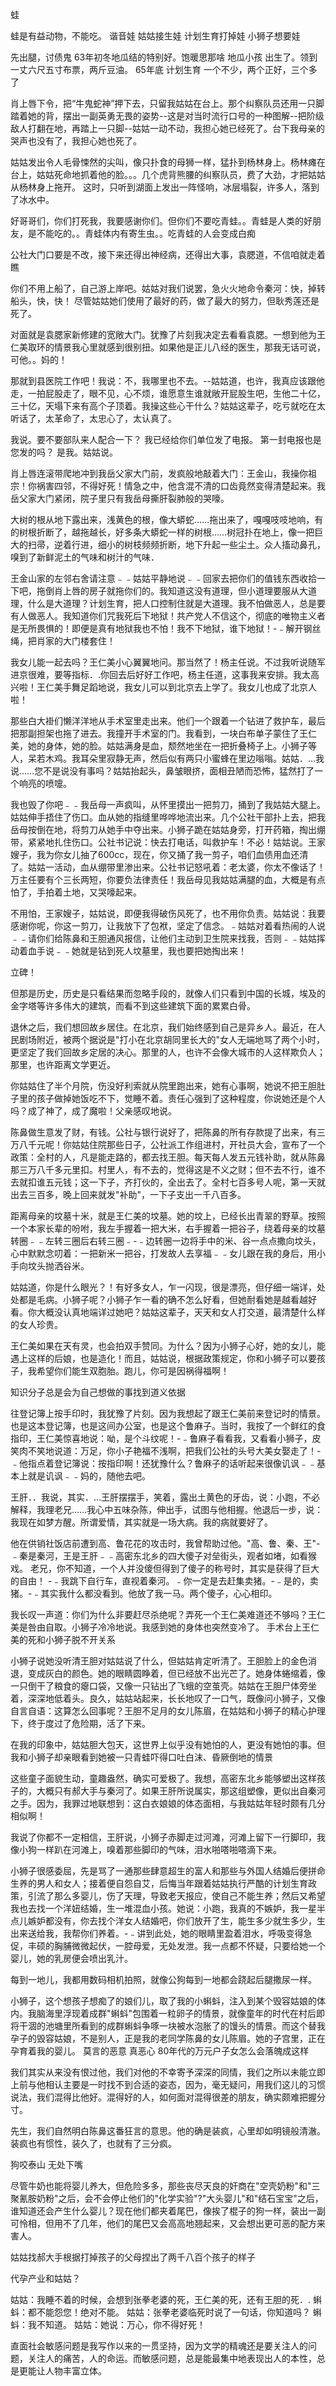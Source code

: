 蛙

蛙是有益动物，不能吃。
谐音娃
姑姑接生娃
计划生育打掉娃
小狮子想要娃




先出腿，讨债鬼
63年初冬地瓜结的特别好。饱暖思那啥
地瓜小孩 出生了。领到一丈六尺五寸布票，两斤豆油。
65年底 计划生育 一个不少，两个正好，三个多了

肖上唇下令，把“牛鬼蛇神”押下去，只留我姑姑在台上。那个纠察队员还用一只脚踏着她的背，摆出一副英勇无畏的姿势--这是对当时流行口号的一种图解--把阶级敌人打翻在地，再踏上一只脚--姑姑一动不动，我担心她已经死了。台下我母亲的哭声也没有了，我担心她也死了。

姑姑发出令人毛骨悚然的尖叫，像只扑食的母狮一样，猛扑到杨林身上。杨林瘫在台上，姑姑死命地抓着他的脸。。。几个虎背熊腰的纠察队员，费了大劲，才把姑姑从杨林身上拖开。
这时，只听到湖面上发出一阵怪响，冰层塌裂，许多人，落到了冰水中。

好哥哥们，你们打死我，我要感谢你们。但你们不要吃青蛙。。青蛙是人类的好朋友，是不能吃的。。青蛙体内有寄生虫。。吃青蛙的人会变成白痴

公社大门口要是不改，接下来还得出神经病，还得出大事，袁腮道，不信咱就走着瞧

你们不用上船了，自己游上岸吧。姑姑对我们说罢，急火火地命令秦河：快，掉转船头，快，快！
尽管姑姑她们使用了最好的药，做了最大的努力，但耿秀莲还是死了。

对面就是袁腮家新修建的宽敞大门。犹豫了片刻我决定去看看袁腮。一想到他为王仁美取环的情景我心里就感到很别扭。如果他是正儿八经的医生，那我无话可说，可他。。妈的！

那就到县医院工作吧！我说：不，我哪里也不去。--姑姑道，也许，我真应该跟他走，一拍屁股走了，眼不见，心不烦，谁愿意生谁就敞开屁股生吧，生他二十亿，三十亿，天塌下来有高个子顶着。我操这些心干什么？姑姑这辈子，吃亏就吃在太听话了，太革命了，太忠心了，太认真了。

我说。要不要部队来人配合一下？
我已经给你们单位发了电报。
第一封电报也是您发的吗？
是我。姑姑说。

肖上唇连滚带爬地冲到我岳父家大门前，发疯般地敲着大门：王金山，我操你祖宗！你祸害四邻，不得好死！情急之中，他含混不清的口齿竟然变得清楚起来。我岳父家大门紧闭，院子里只有我岳母撕肝裂肺般的哭嚎。

大树的根从地下露出来，浅黄色的根，像大蟒蛇……拖出来了，嘎嘎吱吱地响，有的树根折断了，越拖越长，好多条大蟒蛇一样的树根……树冠扑在地上，像一把巨大的扫帚，逆着行进，细小的树枝频频折断，地下升起一些尘土。众人搐动鼻孔，嗅到了新鲜泥土的气味和树汁的气味．

王金山家的左邻右舍请注意﹣﹣姑姑平静地说﹣﹣回家去把你们的值钱东西收拾一下吧，拖倒肖上唇的房子就拖你们的。我知道这没有道理，但小道理要服从大道理，什么是大道理？计划生育，把人口控制住就是大道理。我不怕做恶人，总是要有人做恶人。我知道你们咒我死后下地狱！共产党人不信这个，彻底的唯物主义者是无所畏惧的！即便是真有地狱我也不怕！我不下地狱，谁下地狱！-﹣解开钢丝绳，把肖家的大门楼套住！


我女儿能一起去吗？王仁美小心翼翼地问。那当然了！杨主任说。不过我听说随军进京很难，要等指标．.你回去后好好工作吧，杨主任道，这事我来安排。我太高兴啦！王仁美手舞足蹈地说，我女儿可以到北京去上学了。我女儿也成了北京人啦！


那些白大褂们懒洋洋地从手术室里走出来。他们一个跟着一个钻进了救护车，最后把那副担架也拖了进去。我撞开手术室的门。我看到，一块白布单子蒙住了王仁美，她的身体，她的脸。姑姑满身是血，颓然地坐在一把折叠椅子上。小狮子等人，呆若木鸡。我耳朵里寂静无声，然后似有两只小蜜蜂在里边嗡嗡。姑姑．…我说……您不是说没有事吗？姑姑抬起头，鼻皱眼挤，面相丑陋而恐怖，猛然打了一个响亮的喷嚏。

我也毁了你吧﹣﹣我岳母一声疯叫，从怀里摸出一把剪刀，捅到了我姑姑大腿上。姑姑伸手捂住了伤口。血从她的指缝里哗哗地流出来。几个公社干部扑上去，把我岳母按倒在地，将剪刀从她手中夺出来。小狮子跪在姑姑身旁，打开药箱，掏出绷带，紧紧地扎住伤口。公社书记说：快去打电话，叫救护车！不必！姑姑说。王家嫂子，我为你女儿抽了600cc，现在，你又捅了我一剪子，咱们血债用血还清了。姑姑一活动，血从绷带里渗出来。公社书记怒吼着：老太婆，你太不像话了！万主任要有个三长两短，你要负法律责任！我岳母见我姑姑满腿的血，大概是有点怕了，手拍着土地，又哭嚎起来。

不用怕，王家嫂子，姑姑说，即便我得破伤风死了，也不用你负责。姑姑说：我要感谢你呢，你这一剪刀，让我放下了包袱，坚定了信念。﹣姑姑对着看热闹的人说﹣﹣请你们给陈鼻和王胆通风报信，让他们主动到卫生院来找我，否则﹣﹣姑姑挥动着血手说﹣﹣她就是钻到死人坟墓里，我也要把她掏出来！

立碑！


但那是历史，历史是只看结果而忽略手段的，就像人们只看到中国的长城，埃及的金字塔等许多伟大的建筑，而看不到这些建筑下面的累累白骨。


退休之后，我们想回故乡居住。在北京，我们始终感到自己是异乡人。最近，在人民剧场附近，被两个据说是"打小在北京胡同里长大的"女人无端地骂了两个小时，更坚定了我们回故乡定居的决心。那里的人，也许不会像大城市的人这样欺负人；那里，也许距离文学更近。

你姑姑住了半个月院，伤没好利索就从院里跑出来，她有心事啊，她说不把王胆肚子里的孩子做掉她饭吃不下，觉睡不着。责任心强到了这种程度，你说她还是个人吗？成了神了，成了魔啦！父亲感叹地说。

陈鼻做生意发了财，有钱。公社与银行说好了，把陈鼻的所有存款提了出来，有三万八千元呢！你姑姑住院那些日子，公社派工作组进村，开社员大会，宣布了一个政策：全村的人，凡是能走路的，都去找王胆。每天每人发五元钱补助，就从陈鼻那三万八千多元里扣。村里人，有不去的，觉得这是不义之财；但不去不行，谁不去就扣谁五元钱；这一下子，齐打伙的，全出去了。全村七百多号人呢，第一天就出去三百多，晚上回来就发"补助"，一下子支出一千八百多。

距离母亲的坟墓十米，就是王仁美的坟墓。她的坟上，已经长出青翠的野草。按照一个本家长辈的吩咐，我左手握着一把大米，右手握着一把谷子，绕着母亲的坟墓转圈﹣﹣左转三圈后右转三圈﹣-﹣边转圈一边将手中的米、谷一点点撒向坟头，心中默默念叨着：一把新米一把谷，打发故人去享福﹣﹣女儿跟在我的身后，用小手向坟头抛洒谷米。

姑姑道，你是什么眼光？！有好多女人，乍一闪现，很是漂亮，但仔细一端详，处处都是毛病。小狮子呢？小狮子乍一看的确不怎么好看，但她耐看她是越看越好看。你大概没认真地端详过她吧？姑姑这辈子，天天和女人打交道，最清楚什么样的女人珍贵。

王仁美如果在天有灵，也会拍双手赞同。为什么？因为小狮子心好，她的女儿，能遇上这样的后娘，也是造化！而且，姑姑说，根据政策规定，你和小狮子可以要孩子，我希望你们能生双胞胎。跑儿，你可是因祸得福啊！

知识分子总是会为自己想做的事找到道义依据

往登记簿上按手印时，我犹豫了片刻。因为我想起了跟王仁美前来登记时的情景。也是这本登记簿，也是这间办公室，也是这个鲁麻子。当时，我按了一个鲜红的食指印，王仁美惊喜地说：呦，是个斗纹呢！-﹣鲁麻子看看我，又看看小狮子，皮笑肉不笑地说道：万足，你小子艳福不浅啊，把我们公社的头号大美女娶走了！-﹣他指点着登记簿说：按指印啊！还犹豫什么？鲁麻子的话听起来很像讥讽﹣﹣基本上就是讥讽﹣﹣妈的，随他去吧。

王肝．．我说，其实．…王肝摆摆手，笑着，露出土黄色的牙齿，说：小跑，不必解释，我理老兄……我心中五味杂陈，伸出手，试图与他相握。他退后一步，说：我现在如梦方醒。所谓爱情，其实就是一场大病。我的病就要好了。

他在供销社饭店前遭到高、鲁花花的攻击时，我曾帮助过他。"高、鲁、秦、王"-﹣秦是秦河，王是王肝﹣﹣高密东北乡的四大傻子对垒街头，观者如堵，如看猴戏。
老兄，你不知道，一个人并没傻但得到了傻子的称号时，其实是获得了巨大的自由！
-﹣我跳下自行车，直视着秦河。﹣你一定是去赶集卖猪。-﹣是的，卖猪。-﹣其实我什么都没看到。他放了我一马。两个傻子，心心相印。

我长叹一声道：你们为什么非要赶尽杀绝呢？弄死一个王仁美难道还不够吗？王仁美是咎由自取。小狮子冷冷地说。我感到她的身体也突然变冷了。
手术台上王仁美的死和小狮子脱不开关系

小狮子说她没听清王胆对姑姑说了什么，但姑姑肯定听清了。王胆脸上的金色消退，变成灰白的颜色。她的眼睛圆睁着，但已经放不出光芒了。她身体蜷缩着，像一只倒干了粮食的瘪口袋，又像一只钻出了飞蛾的空茧壳。姑姑在王胆尸体旁坐着，深深地低着头。良久，姑姑站起来，长长地叹了一口气，既像问小狮子，又像自言自语：这算怎么回事呢？王胆不足月的女儿陈眉，在姑姑和小狮子的精心护理下，终于度过了危险期，活了下来。


在我的印象中，姑姑胆大包天，这世界上似乎没有她怕的人，更没有她怕的事。但我和小狮子却亲眼看到她被一只青蛙吓得口吐白沫、昏厥倒地的情景

这些童子面貌生动，童趣盎然，确实可爱极了。我想，高密东北乡能够塑出这样孩子的，大概只有郝大手与秦河了。如果王肝所说属实，那这组塑像，更似出自秦河之手。因为，我罪过地联想到：这白衣娘娘的体态面相，与我姑姑年轻时颇有几分相似啊！

我说了你都不一定相信，王肝说，小狮子赤脚走过河滩，河滩上留下一行脚印，我像小狗一样趴在河滩上，嗅着那些脚印的气味，泪水啪嗒啪嗒滴下来。

小狮子很感委屈，先是骂了一通那些肆意超生的富人和那些与外国人结婚后便拼命生养的男人和女人；接着便自怨自艾，后悔当年跟着姑姑执行严酷的计划生育政策，引流了那么多婴儿，伤了天理，导致老天报应，使自己不能生养；然后又希望我也去找一个洋妞结婚，生一堆混血小孩。她说：小跑，我真的不嫉妒，我一星半点儿嫉妒都没有，你去找个洋女人结婚吧，你们放开了生，能生多少就生多少，生出来送给我，我帮你们养着。-﹣讲到此处，她的眼睛里盈着泪水，呼吸变得急促，丰硕的胸脯微微起伏，一腔母爱，无处发泄。我一点都不怀疑，只要给她一个婴儿，她的乳房便会喷出乳汁。


每到一地儿，我都用数码相机拍照，就像公狗每到一地都会跷起后腿撒尿一样。


小狮子，这个想孩子想痴了的娘们儿，取了我的小蝌蚪，注入到某个毁容姑娘的体内。我脑海里浮现着成群"蝌蚪"包围着一粒卵子的情景，就像童年的时代在村后即将干涸的池塘里所看到的成群蝌蚪争啄一块被水泡胀了的馒头的情景。而这个替我孕子的毁容姑娘，不是别人，正是我的老同学陈鼻的女儿陈眉。她的子宫里，正在孕育着我的婴儿。
莫言的恶意
真恶心
80年代的万元户子女怎么会落魄成这样


我们其实从来没有恨过他，我们对他的不幸寄予深深的同情，我们之所以未能立即上前与他相认主要是一时找不到合适的姿态，因为，毫无疑问，用我们这儿的习惯说法，我们混得比他好。混得好的人，如何面对混得很差的朋友，确实颇难把握分寸。

先生，我们自然明白陈鼻这番狂言的意思。他的确是装疯，心里却如明镜般清澈。装疯也有惯性，装久了，也就有了三分疯。

狗咬泰山 无处下嘴

尽管牛奶也能将婴儿养大，但危险多多，那些丧尽天良的奸商在"空壳奶粉"和"三聚氰胺奶粉"之后，会不会停止他们的"化学实验"?"大头婴儿"和"结石宝宝"之后，谁知道还会产生什么婴儿？现在他们都夹着尾巴，像挨了棍子的狗一样，装出一副可怜相，但用不了几年，他们的尾巴又会高高地翘起来，又会想出更可恶的配方来害人。


姑姑找郝大手根据打掉孩子的父母捏出了两千八百个孩子的样子

代孕产业和姑姑？



姑姑：我睡不着的时候，会想到张拳老婆的死，王仁美的死，还有王胆的死．.
蝌蚪：都不能怨您！绝对不能。
姑姑：张拳老婆临死时说了一句话，你知道吗？
蝌蚪：我不知道。
姑姑：她说：万心，你不得好死！


直面社会敏感问题是我写作以来的一贯坚持，因为文学的精魂还是要关注人的问题，关注人的痛苦，人的命运。而敏感问题，总是能最集中地表现出人的本性，总是更能让人物丰富立体。
